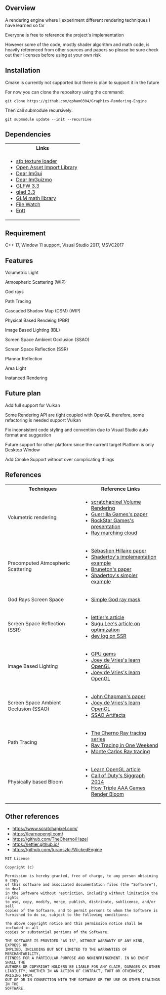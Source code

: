 ## Overview
<p>A rendering engine where I experiment different rendering techniques I have learned so far</p>
<p>Everyone is free to reference the project's implementation</p>
<p>However some of the code, mostly shader algorithm and math code, is heavily referenced from other sources and papers so please be sure check out their licenses before using at your own risk</p>


## Installation

<p>Cmake is currently not supported but there is plan to support it in the future</P>
<p>For now you can clone the repository using the command:</p>

```git clone https://github.com/qpham0304/Graphics-Rendering-Engine ```

<p>Then call submodule recursively:</p>

```git submodule update --init --recursive ```


## Dependencies
<table>
  <tr>
    <th>Links</th>
  </tr>
  <tr>
    <td>
      <ul>
        <li><a href="https://github.com/nothings/stb">stb texture loader</a></li>
        <li><a href="https://github.com/assimp/assimp">Open Asset Import Library</a></li>
        <li><a href="https://github.com/ocornut/imgui">Dear ImGui</a></li>
        <li><a href="https://github.com/CedricGuillemet/ImGuizmo">Dear ImGuizmo</a></li>
        <li><a href="https://www.glfw.org/">GLFW 3.3</a></li>
        <li><a href="https://glad.dav1d.de/">glad 3.3</a></li>
        <li><a href="https://github.com/g-truc/glm">GLM math library</a></li>
        <li><a href="https://github.com/ThomasMonkman/filewatch">File Watch</a></li>
        <li><a href="https://github.com/ocornut/imgui">Entt</a></li>
      </ul>
    </td>
  </tr>
  
</table>

## Requirement
C++ 17, Window 11 support, Visual Studio 2017, MSVC2017

## Features
<p>Volumetric Light</p>
<p>Atmospheric Scattering (WIP)</p>
<p>God rays</p>
<p>Path Tracing</p>
<p>Cascaded Shadow Map (CSM) (WIP)</p>
<p>Physical Based Rendeing (PBR)</p>
<p>Image Based Lighting (IBL)</p>
<p>Screen Space Ambient Occlusion (SSAO)</p>
<p>Screen Space Reflection (SSR)</p>
<p>Plannar Reflection</p>
<p>Area Light</p>
<p>Instanced Rendering</p>

## Future plan
<p>Add full support for Vulkan</p>
<p>Some Rendering API are tight coupled with OpenGL therefore, some refactoring is needed support Vulkan</p>
<p>Fix inconsistent code styling and convention due to Visual Studio auto format and suggestion</p>
<p>Future support for other platform since the current target Platform is only Desktop Window</p>
<p>Add Cmake Support without over complicating things</p>

## References
<table>
  <tr>
    <th>Techniques</th>
    <th>Reference Links</th>
  </tr>
  <tr>
    <td>Volumetric rendering</td>
    <td>
      <ul>
        <li><a href="https://www.scratchapixel.com/lessons/3d-basic-rendering/volume-rendering-for-developers/intro-volume-rendering.html">scratchapixel Volume Rendering
</a></li>
        <li><a href="https://www.guerrilla-games.com/read/the-real-time-volumetric-cloudscapes-of-horizon-zero-dawn">Guerrilla Games's paper
</a></li>
        <li><a href="https://youtu.be/9-HTvoBi0Iw?t=7132">RockStar Games's presentation
</a></li>
        <li><a href="https://blog.42yeah.is/rendering/2023/02/11/clouds.html">Ray marching cloud</li>
      </ul>
    </td>
  </tr>
  <tr>
    <td>Precomputed Atmospheric Scattering</td>
    <td>
      <ul>
        <li><a href="https://sebh.github.io/publications/egsr2020.pdf">Sébastien Hillaire paper</a></li>
        <li><a href="https://www.shadertoy.com/view/slSXRW">Shadertoy's implementation example</a></li>
        <li><a href="https://ebruneton.github.io/precomputed_atmospheric_scattering/">Bruneton's paper</a></li>
        <li><a href="https://www.shadertoy.com/view/wlBXWK">Shadertoy's simpler example</a></li>
      </ul>
    </td>
  </tr>
  <tr>
    <td>God Rays Screen Space</td>
    <td>
      <ul>
        <li><a href="https://medium.com/community-play-3d/god-rays-whats-that-5a67f26aeac2">Simple God ray mask</a></li>
      </ul>
    </td>
  </tr>
  <tr>
    <td>Screen Space Reflection (SSR)</td>
    <td>
      <ul>
        <li><a href="https://lettier.github.io/3d-game-shaders-for-beginners/screen-space-reflection.html">lettier's article</a></li>
        <li><a href="https://sugulee.wordpress.com/2021/01/16/performance-optimizations-for-screen-space-reflections-technique-part-1-linear-tracing-method/">Sugu Lee's article on optimization</a></li>
        <li><a href="https://virtexedge.design/shader-series-basic-screen-space-reflections/">dev log on SSR</a></li>
      </ul>
    </td>
  </tr>
  <tr>
    <td>Image Based Lighting</td>
    <td>
      <ul>
        <li><a href="https://developer.nvidia.com/gpugems/gpugems/part-iii-materials/chapter-19-image-based-lighting">GPU gems</a></li>
        <li><a href="https://learnopengl.com/PBR/IBL/Diffuse-irradiance">Joey de Vries's learn OpenGL</a></li>
        <li><a href="https://learnopengl.com/PBR/IBL/Specular-IBL">Joey de Vries's learn OpenGL</a></li>
      </ul>
    </td>
  </tr>
  <tr>
    <td>Screen Space Ambient Occlusion (SSAO)</td>
    <td>
      <ul>
        <li><a href="https://john-chapman-graphics.blogspot.com/2013/01/ssao-tutorial.html">John Chapman's paper</a></li>
        <li><a href="https://learnopengl.com/Advanced-Lighting/SSAO">Joey de Vries's learn OpenGL</a></li>
        <li><a href="https://mtnphil.wordpress.com/2013/06/26/know-your-ssao-artifacts/">SSAO Artifacts</a></li>
      </ul>
    </td>
  </tr>
  <tr>
    <td>Path Tracing</td>
    <td>
      <ul>
        <li><a href="https://www.youtube.com/playlist?list=PLlrATfBNZ98edc5GshdBtREv5asFW3yXl">The Cherno Ray tracing series</a></li>
        <li><a href="https://github.com/RayTracing">Ray Tracing in One Weekend</a></li>
        <li><a href="https://www.shadertoy.com/view/ldtSR2">Monte Carlos Ray tracing</a></li>
      </ul>
    </td>
  </tr>
  <tr>
    <td>Physically based Bloom</td>
    <td>
      <ul>
        <li><a href="https://learnopengl.com/Guest-Articles/2022/Phys.-Based-Bloom"> Learn OpenGL article</a></li>
        <li><a href="https://www.iryoku.com/next-generation-post-processing-in-call-of-duty-advanced-warfare/">Call of Duty's Siggraph 2014</a></li>
        <li><a href="https://www.youtube.com/watch?v=ml-5OGZC7vE">How Triple AAA Games Render Bloom</a></li>
      </ul>
    </td>
  </tr>
</table>


## Other references
<ul>
  <li><a href="https://www.scratchapixel.com/">https://www.scratchapixel.com/</a></li>
  <li><a href="https://learnopengl.com/">https://learnopengl.com/</a></li>
  <li><a href="https://github.com/TheCherno/Hazel">https://github.com/TheCherno/Hazel</a></li>
  <li><a href="https://lettier.github.io/">https://lettier.github.io/</a></li>
  <li><a href="https://github.com/turanszkij/WickedEngine">https://github.com/turanszkij/WickedEngine</a></li>
</ul>


```
MIT License

Copyright (c)

Permission is hereby granted, free of charge, to any person obtaining a copy
of this software and associated documentation files (the "Software"), to deal
in the Software without restriction, including without limitation the rights
to use, copy, modify, merge, publish, distribute, sublicense, and/or sell
copies of the Software, and to permit persons to whom the Software is
furnished to do so, subject to the following conditions:

The above copyright notice and this permission notice shall be included in all
copies or substantial portions of the Software.

THE SOFTWARE IS PROVIDED "AS IS", WITHOUT WARRANTY OF ANY KIND, EXPRESS OR
IMPLIED, INCLUDING BUT NOT LIMITED TO THE WARRANTIES OF MERCHANTABILITY,
FITNESS FOR A PARTICULAR PURPOSE AND NONINFRINGEMENT. IN NO EVENT SHALL THE
AUTHORS OR COPYRIGHT HOLDERS BE LIABLE FOR ANY CLAIM, DAMAGES OR OTHER
LIABILITY, WHETHER IN AN ACTION OF CONTRACT, TORT OR OTHERWISE, ARISING FROM,
OUT OF OR IN CONNECTION WITH THE SOFTWARE OR THE USE OR OTHER DEALINGS IN THE
SOFTWARE.
```